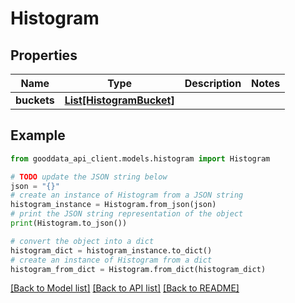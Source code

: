 # Histogram


## Properties

Name | Type | Description | Notes
------------ | ------------- | ------------- | -------------
**buckets** | [**List[HistogramBucket]**](HistogramBucket.md) |  | 

## Example

```python
from gooddata_api_client.models.histogram import Histogram

# TODO update the JSON string below
json = "{}"
# create an instance of Histogram from a JSON string
histogram_instance = Histogram.from_json(json)
# print the JSON string representation of the object
print(Histogram.to_json())

# convert the object into a dict
histogram_dict = histogram_instance.to_dict()
# create an instance of Histogram from a dict
histogram_from_dict = Histogram.from_dict(histogram_dict)
```
[[Back to Model list]](../README.md#documentation-for-models) [[Back to API list]](../README.md#documentation-for-api-endpoints) [[Back to README]](../README.md)


